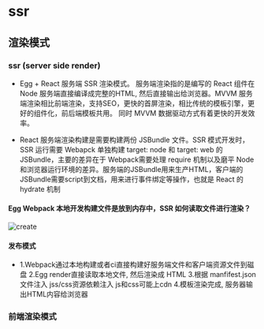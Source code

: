
# ssr

## 渲染模式

### ssr (server side render)

* Egg + React 服务端 SSR 渲染模式。 服务端渲染指的是编写的 React 组件在 Node 服务端直接编译成完整的HTML, 然后直接输出给浏览器。MVVM 服务端渲染相比前端渲染，支持SEO，更快的首屏渲染，相比传统的模板引擎，更好的组件化，前后端模板共用。 同时 MVVM 数据驱动方式有着更快的开发效率。

* React 服务端渲染构建是需要构建两份 JSBundle 文件。SSR 模式开发时，SSR 运行需要 Webapck 单独构建 target: node 和 target: web 的JSBundle，主要的差异在于 Webpack需要处理 require 机制以及磨平 Node 和浏览器运行环境的差异。服务端的JSBundle用来生产HTML，客户端的JSBundle需要script到文档，用来进行事件绑定等操作，也就是 React 的 hydrate 机制

#### Egg Webpack 本地开发构建文件是放到内存中，SSR 如何读取文件进行渲染？

![create](/Occam-s-Razor.github.io/egg-react-ssr.jpg)

#### 发布模式

* 1.Webpack通过本地构建或者ci直接构建好服务端文件和客户端资源文件到磁盘
2.Egg render直接读取本地文件, 然后渲染成 HTML
3.根据 manfifest.json 文件注入 jss/css资源依赖注入  js和css可能上cdn
4.模板渲染完成, 服务器输出HTML内容给浏览器


### 前端渲染模式
